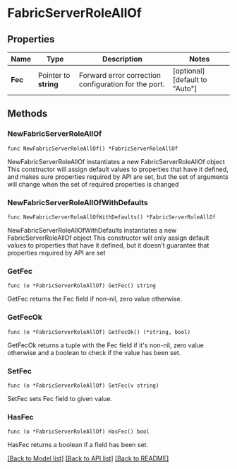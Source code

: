 # FabricServerRoleAllOf

## Properties

Name | Type | Description | Notes
------------ | ------------- | ------------- | -------------
**Fec** | Pointer to **string** | Forward error correction configuration for the port. | [optional] [default to "Auto"]

## Methods

### NewFabricServerRoleAllOf

`func NewFabricServerRoleAllOf() *FabricServerRoleAllOf`

NewFabricServerRoleAllOf instantiates a new FabricServerRoleAllOf object
This constructor will assign default values to properties that have it defined,
and makes sure properties required by API are set, but the set of arguments
will change when the set of required properties is changed

### NewFabricServerRoleAllOfWithDefaults

`func NewFabricServerRoleAllOfWithDefaults() *FabricServerRoleAllOf`

NewFabricServerRoleAllOfWithDefaults instantiates a new FabricServerRoleAllOf object
This constructor will only assign default values to properties that have it defined,
but it doesn't guarantee that properties required by API are set

### GetFec

`func (o *FabricServerRoleAllOf) GetFec() string`

GetFec returns the Fec field if non-nil, zero value otherwise.

### GetFecOk

`func (o *FabricServerRoleAllOf) GetFecOk() (*string, bool)`

GetFecOk returns a tuple with the Fec field if it's non-nil, zero value otherwise
and a boolean to check if the value has been set.

### SetFec

`func (o *FabricServerRoleAllOf) SetFec(v string)`

SetFec sets Fec field to given value.

### HasFec

`func (o *FabricServerRoleAllOf) HasFec() bool`

HasFec returns a boolean if a field has been set.


[[Back to Model list]](../README.md#documentation-for-models) [[Back to API list]](../README.md#documentation-for-api-endpoints) [[Back to README]](../README.md)


